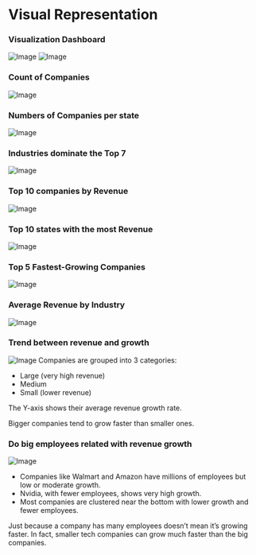 # Visual Representation
### Visualization Dashboard
![Image](https://github.com/user-attachments/assets/df31765c-1599-4c1e-b116-fd2c8041121c)
![Image](https://github.com/user-attachments/assets/0ceb2256-ba8b-4aed-a052-16561f2f7de0)
### Count of Companies
![Image](https://github.com/user-attachments/assets/f1d6baa7-0559-430d-8c19-71c4bf38c139)
### Numbers of Companies per state
![Image](https://github.com/user-attachments/assets/cf5a718f-93f1-4e2b-9195-00eaf7ef2a86)
### Industries dominate the Top 7
![Image](https://github.com/user-attachments/assets/81cd22f5-3a81-4118-8362-dc1cb412e7fe)
### Top 10 companies by Revenue
![Image](https://github.com/user-attachments/assets/30682a62-c19b-40b5-a5af-a979d125dff0)
### Top 10 states with the most Revenue
![Image](https://github.com/user-attachments/assets/955ba7a6-7e1e-402d-bd04-5034f11f2174)
### Top 5 Fastest-Growing Companies
![Image](https://github.com/user-attachments/assets/3e7e06a2-1613-4a84-9442-f012652839c3)
### Average Revenue by Industry
![Image](https://github.com/user-attachments/assets/c1350236-553a-47ee-ad48-94498ec1b5af)
### Trend between revenue and growth
![Image](https://github.com/user-attachments/assets/10863a60-a47c-4e83-8a36-23308f6bcd33)
Companies are grouped into 3 categories:
- Large (very high revenue)
- Medium
- Small (lower revenue)

The Y-axis shows their average revenue growth rate.

Bigger companies tend to grow faster than smaller ones.

### Do big employees related with revenue growth
![Image](https://github.com/user-attachments/assets/ebcbff35-fc1a-4a11-b5bf-55bfde708e2b)
- Companies like Walmart and Amazon have millions of employees but low or moderate growth.
- Nvidia, with fewer employees, shows very high growth.
- Most companies are clustered near the bottom with lower growth and fewer employees.

Just because a company has many employees doesn’t mean it’s growing faster. In fact, smaller tech companies can grow much faster than the big companies.
